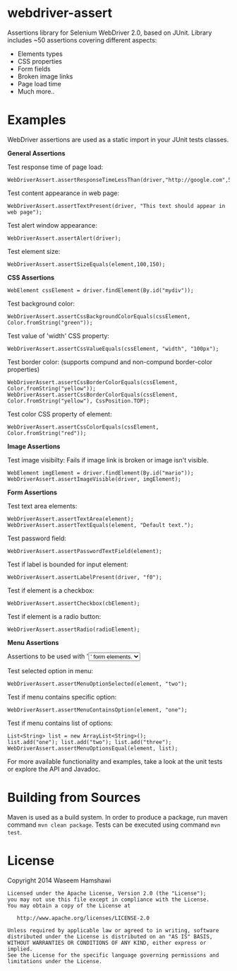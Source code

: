 webdriver-assert
================

Assertions library for Selenium WebDriver 2.0, based on JUnit.
Library includes ~50 assertions covering different aspects:
- Elements types
- CSS properties
- Form fields
- Broken image links
- Page load time
- Much more..

Examples
========

WebDriver assertions are used as a static import in your JUnit tests classes.

**General Assertions**

Test response time of page load:

	WebDriverAssert.assertResponseTimeLessThan(driver,"http://google.com",5000);

Test content appearance in web page:

	WebDriverAssert.assertTextPresent(driver, "This text should appear in web page");
	
Test alert window appearance:

	WebDriverAssert.assertAlert(driver);
	
Test element size:

	WebDriverAssert.assertSizeEquals(element,100,150);
	
**CSS Assertions**

	WebElement cssElement = driver.findElement(By.id("mydiv"));

Test background color:

	WebDriverAssert.assertCssBackgroundColorEquals(cssElement, Color.fromString("green"));
	
Test value of 'width' CSS property:
	
	WebDriverAssert.assertCssValueEquals(cssElement, "width", "100px");
	
Test border color: (supports compund and non-compund border-color properties)
	
	WebDriverAssert.assertCssBorderColorEquals(cssElement, Color.fromString("yellow"));
	WebDriverAssert.assertCssBorderColorEquals(cssElement, Color.fromString("yellow"), CssPosition.TOP);
	
Test color CSS property of element:

	WebDriverAssert.assertCssColorEquals(cssElement, Color.fromString("red"));
	
**Image Assertions**
	
Test image visibilty: Fails if image link is broken or image isn't visible.	
	
	WebElement imgElement = driver.findElement(By.id("mario"));
	WebDriverAssert.assertImageVisible(driver, imgElement);
	

**Form Assertions**

Test text area elements:

	WebDriverAssert.assertTextArea(element);
	WebDriverAssert.assertTextEquals(element, "Default text.");

Test password field:

	WebDriverAssert.assertPasswordTextField(element);
	
Test if label is bounded for input element:

	WebDriverAssert.assertLabelPresent(driver, "f0");
	
Test if element is a checkbox:

	WebDriverAssert.assertCheckbox(cbElement);
	
Test if element is a radio button:

	WebDriverAssert.assertRadio(radioElement);
	
**Menu Assertions**

Assertions to be used with '<select>' and '<option>' form elements.

Test selected option in menu:

	WebDriverAssert.assertMenuOptionSelected(element, "two");

Test if menu contains specific option:

	WebDriverAssert.assertMenuContainsOption(element, "one");
	
Test if menu contains list of options:

	List<String> list = new ArrayList<String>();
	list.add("one"); list.add("two"); list.add("three");
	WebDriverAssert.assertMenuOptionsEqual(element, list);

For more available functionality and examples, take a look at the unit tests or explore the API and Javadoc.

Building from Sources
========

Maven is used as a build system.
In order to produce a package, run maven command `mvn clean package`.
Tests can be executed using command `mvn test`. 

License
========

Copyright 2014 Waseem Hamshawi

	Licensed under the Apache License, Version 2.0 (the "License");
	you may not use this file except in compliance with the License.
	You may obtain a copy of the License at
	
	   http://www.apache.org/licenses/LICENSE-2.0
	
	Unless required by applicable law or agreed to in writing, software
	distributed under the License is distributed on an "AS IS" BASIS,
	WITHOUT WARRANTIES OR CONDITIONS OF ANY KIND, either express or implied.
	See the License for the specific language governing permissions and
	limitations under the License.
